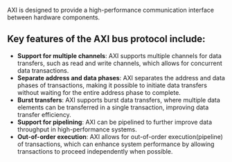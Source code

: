 AXI is designed to provide a high-performance communication interface between hardware components.

## Key features of the AXI bus protocol include:
- **Support for multiple channels**: AXI supports multiple channels for data transfers, such as read and write channels, which allows for concurrent data transactions.
- **Separate address and data phases**: AXI separates the address and data phases of transactions, making it possible to initiate data transfers without waiting for the entire address phase to complete.
- **Burst transfers**: AXI supports burst data transfers, where multiple data elements can be transferred in a single transaction, improving data transfer efficiency.
- **Support for pipelining**: AXI can be pipelined to further improve data throughput in high-performance systems.
- **Out-of-order execution**: AXI allows for out-of-order execution(pipeline) of transactions, which can enhance system performance by allowing transactions to proceed independently when possible.
